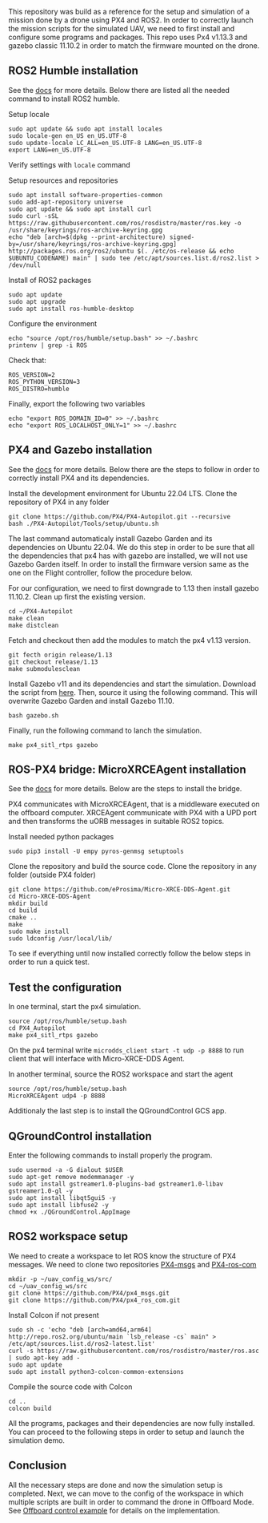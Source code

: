 This repository was build as a reference for the setup and simulation of a mission done by a drone using PX4 and ROS2. In order to correctly launch the mission scripts for the simulated UAV, we need to first install and configure some programs and packages.
This repo uses Px4 v1.13.3 and gazebo classic 11.10.2 in order to match the firmware mounted on the drone.

## ROS2 Humble installation
See the [docs](https://docs.ros.org/en/humble/Installation/Ubuntu-Install-Debians.html) for more details. Below there are listed all the needed command to install ROS2 humble.

Setup locale
```
sudo apt update && sudo apt install locales
sudo locale-gen en_US en_US.UTF-8
sudo update-locale LC_ALL=en_US.UTF-8 LANG=en_US.UTF-8
export LANG=en_US.UTF-8
```
Verify settings with `locale` command

Setup resources and repositories
```
sudo apt install software-properties-common
sudo add-apt-repository universe
sudo apt update && sudo apt install curl
sudo curl -sSL https://raw.githubusercontent.com/ros/rosdistro/master/ros.key -o /usr/share/keyrings/ros-archive-keyring.gpg
echo "deb [arch=$(dpkg --print-architecture) signed-by=/usr/share/keyrings/ros-archive-keyring.gpg] http://packages.ros.org/ros2/ubuntu $(. /etc/os-release && echo $UBUNTU_CODENAME) main" | sudo tee /etc/apt/sources.list.d/ros2.list > /dev/null
```
Install of ROS2 packages 
```
sudo apt update
sudo apt upgrade
sudo apt install ros-humble-desktop
```

Configure the environment
```
echo "source /opt/ros/humble/setup.bash" >> ~/.bashrc
printenv | grep -i ROS 
```
Check that:
```
ROS_VERSION=2
ROS_PYTHON_VERSION=3
ROS_DISTRO=humble
```
Finally, export the following two variables
```
echo "export ROS_DOMAIN_ID=0" >> ~/.bashrc
echo "export ROS_LOCALHOST_ONLY=1" >> ~/.bashrc
```
## PX4 and Gazebo installation
See the [docs](https://docs.px4.io/main/en/sim_gazebo_gz/) for more details. Below there are the steps to follow in order to correctly install PX4 and its dependencies.

Install the development environment for Ubuntu 22.04 LTS. Clone the repository of PX4 in any folder
```
git clone https://github.com/PX4/PX4-Autopilot.git --recursive
bash ./PX4-Autopilot/Tools/setup/ubuntu.sh
```
The last command automaticaly install Gazebo Garden and its dependencies on Ubuntu 22.04. We do this step in order to be sure that all the dependencies that px4 has with gazebo are installed, we will not use Gazebo Garden itself.
In order to install the firmware version same as the one on the Flight controller, follow the procedure below.

For our configuration, we need to first downgrade to 1.13 then install gazebo 11.10.2.
Clean up first the existing version.
```
cd ~/PX4-Autopilot
make clean
make distclean
```
Fetch and checkout then add the modules to match the px4 v1.13 version.
```
git fecth origin release/1.13
git checkout release/1.13
make submodulesclean
```

Install Gazebo v11 and its dependencies and start the simulation.
Download the script from [here](https://raw.githubusercontent.com/gazebo-tooling/release-tools/master/one-line-installations/gazebo.sh). Then, source it using the following command. This will overwrite Gazebo Garden and install Gazebo 11.10.
```
bash gazebo.sh
```
Finally, run the following command to lanch the simulation.
```
make px4_sitl_rtps gazebo
```

## ROS-PX4 bridge: MicroXRCEAgent installation
See the [docs](https://docs.px4.io/main/en/ros/ros2_comm.html) for more details. Below are the steps to install the bridge.

PX4 communicates with MicroXRCEAgent, that is a middleware executed on the offboard computer. XRCEAgent communicate with PX4 with a UPD port and then transforms the uORB messages in suitable ROS2 topics.

Install needed python packages
```
sudo pip3 install -U empy pyros-genmsg setuptools
```
Clone the repository and build the source code. Clone the repository in any folder (outside PX4 folder)
```
git clone https://github.com/eProsima/Micro-XRCE-DDS-Agent.git
cd Micro-XRCE-DDS-Agent
mkdir build
cd build
cmake ..
make
sudo make install
sudo ldconfig /usr/local/lib/
```

To see if everything until now installed correctly follow the below steps in order to run a quick test.

## Test the configuration

In one terminal, start the px4 simulation.
```
source /opt/ros/humble/setup.bash
cd PX4_Autopilot
make px4_sitl_rtps gazebo
```
On the px4 terminal write ```microdds_client start -t udp -p 8888``` to run client that will interface with Micro-XRCE-DDS Agent.

In another terminal, source the ROS2 workspace and start the agent
```
source /opt/ros/humble/setup.bash
MicroXRCEAgent udp4 -p 8888
```
Additionaly the last step is to install the QGroundControl GCS app.

## QGroundControl installation
Enter the following commands to install properly the program.
```
sudo usermod -a -G dialout $USER
sudo apt-get remove modemmanager -y
sudo apt install gstreamer1.0-plugins-bad gstreamer1.0-libav gstreamer1.0-gl -y
sudo apt install libqt5gui5 -y
sudo apt install libfuse2 -y
chmod +x ./QGroundControl.AppImage
```

## ROS2 workspace setup
We need to create a workspace to let ROS know the structure of PX4 messages. We need to clone two repositories [PX4-msgs](https://github.com/PX4/px4_msgs#PX4-msgs) and [PX4-ros-com](https://github.com/PX4/px4_ros_com#PX4-ros-com) 

```
mkdir -p ~/uav_config_ws/src/
cd ~/uav_config_ws/src
git clone https://github.com/PX4/px4_msgs.git
git clone https://github.com/PX4/px4_ros_com.git
```
Install Colcon if not present
```
sudo sh -c 'echo "deb [arch=amd64,arm64] http://repo.ros2.org/ubuntu/main `lsb_release -cs` main" > /etc/apt/sources.list.d/ros2-latest.list'
curl -s https://raw.githubusercontent.com/ros/rosdistro/master/ros.asc | sudo apt-key add -
sudo apt update
sudo apt install python3-colcon-common-extensions
```
Compile the source code with Colcon
```
cd ..
colcon build
```

All the programs, packages and their dependencies are now fully installed. You can proceed to the following steps in order to setup and launch the simulation demo.

## Conclusion
All the necessary steps are done and now the simulation setup is completed. Next, we can move to the config of the workspace in which multiple scripts are built in order to command the drone in Offboard Mode. See [Offboard control example](px4_offboard/README.md) for details on the implementation.
